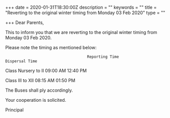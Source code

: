 +++
date = 2020-01-31T18:30:00Z
description = ""
keywords = ""
title = "Reverting to the original winter timing from Monday 03 Feb 2020"
type = ""

+++
Dear Parents,

This to inform you that we are reverting to the original winter timing from Monday 03 Feb 2020.

Please note the timing as mentioned below:

                                        Reporting Time            Dispersal Time

Class Nursery to II                 09:00 AM                  12:40 PM

Class III to XII                        08:15 AM                  01:50 PM

The Buses shall ply accordingly.

Your cooperation is solicited.

Principal